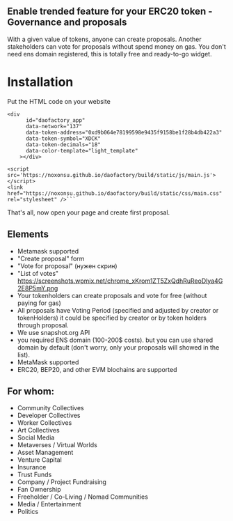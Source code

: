 ## Enable trended feature for your ERC20 token - Governance and proposals 
With a given value of tokens, anyone can create proposals. Another stakeholders can vote for proposals without spend money on gas. You don't need ens domain registered, this is totally free and ready-to-go widget.


# Installation

Put the HTML code on your website 
```
<div
      id="daofactory_app"
      data-network="137"
      data-token-address="0xd9b064e78199598e9435f9158be1f28b4db422a3"
      data-token-symbol="XDCK"
      data-token-decimals="18"
      data-color-template="light_template"
    ></div>

<script src='https://noxonsu.github.io/daofactory/build/static/js/main.js'></script>
<link href="https://noxonsu.github.io/daofactory/build/static/css/main.css" rel="stylesheet" />```
```

That's all, now open your page and create first proposal. 


## Elements
- Metamask supported
- "Create proposal" form  
- "Vote for proposal" (нужен скрин)
- "List of votes" https://screenshots.wpmix.net/chrome_xKrom1ZT5ZxQdhRuReoDlya4G2E8P5mY.png 
- Your tokenholders can create proposals and vote for free (without paying for gas)
- All proposals have Voting Period (specified and adjusted by creator or tokenHolders) it could be specified by creator or by token holders through proposal.
- We use snapshot.org API
- you required ENS domain (100-200$ costs). but you can use shared domain by default (don't worry, only your proposals will showed in the list).  
- MetaMask supported
- ERC20, BEP20, and other EVM blochains are supported

## For whom: 
- Community Collectives
- Developer Collectives
- Worker Collectives
- Art Collectives
- Social Media
- Metaverses / Virtual Worlds
- Asset Management
- Venture Capital
- Insurance
- Trust Funds
- Company / Project Fundraising
- Fan Ownership
- Freeholder / Co-Living / Nomad Communities
- Media / Entertainment
- Politics

